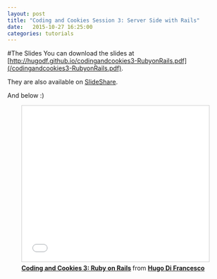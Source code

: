 ```yaml
---
layout: post
title: "Coding and Cookies Session 3: Server Side with Rails"
date:   2015-10-27 16:25:00
categories: tutorials
---
```

#The Slides
You can download the slides at [http://hugodf.github.io/codingandcookies3-RubyonRails.pdf](/codingandcookies3-RubyonRails.pdf).

They are also available on [SlideShare](http://www.slideshare.net/HugoDiFrancesco/coding-and-cookies-3).

And below :)

<div style="margin-left: calc(50% - 220px)">
<iframe src="//www.slideshare.net/slideshow/embed_code/key/57Fl7fYakB3x0y" width="425" height="355" frameborder="0" marginwidth="0" marginheight="0" scrolling="no" style="border:1px solid #CCC; border-width:1px; margin-bottom:5px; max-width: 100%;" allowfullscreen> </iframe> <div style="margin-bottom:5px"> <strong> <a href="//www.slideshare.net/HugoDiFrancesco/coding-and-cookies-3" title="Coding and Cookies 3: Ruby on Rails" target="_blank">Coding and Cookies 3: Ruby on Rails</a> </strong> from <strong><a href="//www.slideshare.net/HugoDiFrancesco" target="_blank">Hugo Di Francesco</a></strong> </div>
</div>